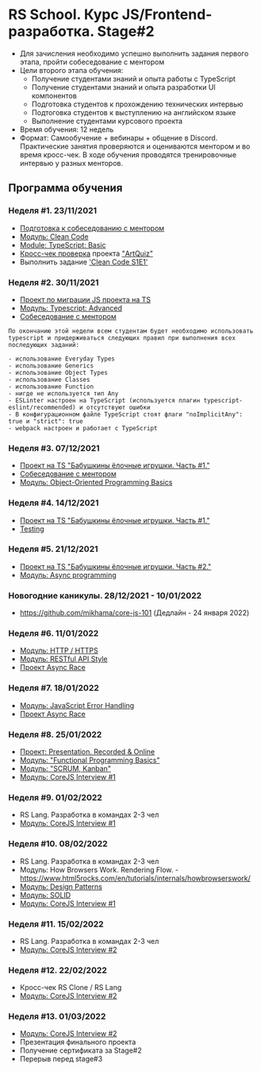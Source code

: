 # RS School. Курс JS/Frontend-разработка. Stage#2

- Для зачисления необходимо успешно выполнить задания первого этапа, пройти собеседование с ментором
- Цели второго этапа обучения:
  - Получение студентами знаний и опыта работы с TypeScript
  - Получение студентами знаний и опыта разработки UI компонентов
  - Подготовка студентов к прохождению технических интервью
  - Подтоговка студентов к выступлению на английском языке
  - Выполнение студентами курсового проекта
- Время обучения: 12 недель
- Формат: Cамообучение + вебинары + общение в Discord. Практические занятия проверяются и оцениваются ментором и во время кросс-чек. В ходе обучения проводятся тренировочные интервью у разных менторов.

## Программа обучения

### Неделя #1. 23/11/2021

- [Подготовка к собеседованию с ментором](modules/technical-screening/)
- [Модуль: Clean Code](modules/clean-code/)
- [Module: TypeScript: Basic](modules/typescript-basic/)
- [Кросс-чек проверка](https://docs.rs.school/#/cross-check-flow) проекта ["ArtQuiz"](../tasks/art-quiz/art-quiz.md)
- Выполнить задание ['Clean Code S1E1'](modules/clean-code/clean-code-s1e1.md)

### Неделя #2. 30/11/2021
- [Проект по миграции JS проекта на TS](https://github.com/rolling-scopes-school/tasks/blob/master/tasks/migration-newip-to-ts.md)
- [Модуль: Typescript: Advanced](modules/typescript-advanced/)
- [Собеседование с ментором](modules/technical-screening/)

```
По окончанию этой недели всем студентам будет необходимо использовать typescript и придерживаться следующих правил при выполнения всех последующих заданий:

- использование Everyday Types 
- использование Generics
- использование Object Types
- использование Classes
- использование Function
- нигде не используется тип Any
- ESLinter настроен на TypeScript (используется плагин typescript-eslint/recommended) и отсутствуют ошибки
- В конфигурационном файле TypeScript стоят флаги "noImplicitAny": true и "strict": true
- webpack настроен и работает с TypeScript
```

### Неделя #3. 07/12/2021
- [Проект на TS "Бабушкины ёлочные игрушки. Часть #1."](https://github.com/rolling-scopes-school/tasks/blob/master/tasks/christmas-task/christmas-task.md)
- [Собеседование с ментором](modules/technical-screening/)
- [Модуль: Object-Oriented Programming Basics](modules/oop-basics/)

### Неделя #4. 14/12/2021
- [Проект на TS "Бабушкины ёлочные игрушки. Часть #1."](https://github.com/rolling-scopes-school/tasks/blob/master/tasks/christmas-task/christmas-task.md)
- [Testing](modules/testing/)

### Неделя #5. 21/12/2021
- [Проект на TS "Бабушкины ёлочные игрушки. Часть #2."](https://github.com/rolling-scopes-school/tasks/blob/master/tasks/christmas-task/christmas-task.md)
- [Модуль: Async programming](modules/async/)

### Новогодние каникулы. 28/12/2021 - 10/01/2022
- https://github.com/mikhama/core-js-101 (Дедлайн - 24 января 2022)

### Неделя #6. 11/01/2022

- [Модуль: HTTP / HTTPS](modules/http/)
- [Модуль: RESTful API Style](modules/restful-api/)
- [Проект Async Race](https://github.com/rolling-scopes-school/tasks/blob/master/tasks/async-race.md)

### Неделя #7. 18/01/2022

- [Модуль: JavaScript Error Handling](modules/error-handling/)
- [Проект Async Race](https://github.com/rolling-scopes-school/tasks/blob/master/tasks/async-race.md)

### Неделя #8. 25/01/2022
- [Проект: Presentation. Recorded & Online](modules/presentation)
- [Модуль: "Functional Programming Basics"](modules/fp-basics/)
- [Модуль: "SCRUM, Kanban"](modules/scrum/)
- [Модуль: CoreJS Interview #1](https://github.com/rolling-scopes-school/tasks/blob/master/tasks/interview-basic-coreJS.md)

### Неделя #9. 01/02/2022

- RS Lang. Разработка в командах 2-3 чел
- [Модуль: CoreJS Interview #1](https://github.com/rolling-scopes-school/tasks/blob/master/tasks/interview-basic-coreJS.md)

### Неделя #10. 08/02/2022

- RS Lang. Разработка в командах 2-3 чел
- Модуль: How Browsers Work. Rendering Flow. - https://www.html5rocks.com/en/tutorials/internals/howbrowserswork/
- [Модуль: Design Patterns](modules/design-patterns/)
- [Модуль: SOLID](modules/solid/)
- [Модуль: CoreJS Interview #1](https://github.com/rolling-scopes-school/tasks/blob/master/tasks/interview-basic-coreJS.md)

### Неделя #11. 15/02/2022

- RS Lang. Разработка в командах 2-3 чел
- [Модуль: CoreJS Interview #2](https://github.com/rolling-scopes-school/tasks/blob/master/tasks/interview-corejs.md)

### Неделя #12. 22/02/2022
- Кросс-чек RS Clone / RS Lang
- [Модуль: CoreJS Interview #2](https://github.com/rolling-scopes-school/tasks/blob/master/tasks/interview-corejs.md)

### Неделя #13. 01/03/2022
- [Модуль: CoreJS Interview #2](https://github.com/rolling-scopes-school/tasks/blob/master/tasks/interview-corejs.md)
- Презентация финального проекта 
- Получение сертификата за Stage#2
- Перерыв перед stage#3

